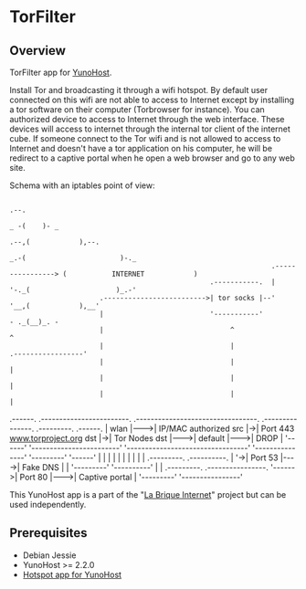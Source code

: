 # TorFilter
## Overview

TorFilter app for [YunoHost](http://yunohost.org/).

Install Tor and broadcasting it through a wifi hotspot. By default user
connected on this wifi are not able to access to Internet except by installing
a tor software on their computer (Torbrowser for instance). You can authorized
device to access to Internet through the web interface. These devices will
access to internet through the internal tor client of the internet cube. If
someone connect to the Tor wifi and is not allowed to access to Internet and
doesn't have a tor application on his computer, he will be redirect to a
captive portal when he open a web browser and go to any web site.

Schema with an iptables point of view:



                                                                                                     .--.               
                                                                                                 _ -(    )- _           
                                                                                            .--,(            ),--.      
                                                                                        _.-(                       )-._ 
                                                                    .----------------> (           INTERNET            )
                                                     .-----------.  |                   '-._(                     )_.-' 
                          .------------------------->| tor socks |--'                        '__,(            ),__'     
                          |                          '-----------'                                - ._(__)_. -          
                          |                               ^                                            ^
                          |                               |                          .-----------------'
                          |                               |                          |
                          |                               |                          |
                          |                               |                          |
 .------.    .------------------------.  .---------------------------------.  .---------------.    .---------.    .------.
 | wlan |--->| IP/MAC authorized src  |->| Port 443 www.torproject.org dst |->| Tor Nodes dst |--->| default |--->| DROP |
 '------'    '------------------------'  '---------------------------------'  '---------------'    '---------'    '------'
                                                                                                      |   |
                                                                                                      |   |
                                                                                                      |   |
                                                                                                      |   |
                                                                                                      |   |  .---------.     .----------.
                                                                                                      |   '->| Port 53 |---->| Fake DNS |
                                                                                                      |      '---------'     '----------'
                                                                                                      |
                                                                                                      |       .---------.    .----------------.
                                                                                                      '------>| Port 80 |--->| Captive portal |
                                                                                                              '---------'    '----------------'




This YunoHost app is a part of the "[La Brique Internet](http://labriqueinter.net)" project but can be used independently.

## Prerequisites

* Debian Jessie
* YunoHost >= 2.2.0
* [Hotspot app for YunoHost](https://github.com/labriqueinternet/hotspot_ynh)
